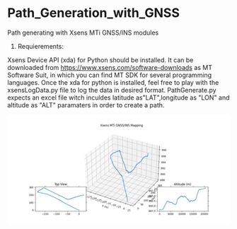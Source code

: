 # Path_Generation_with_GNSS
Path generating with Xsens MTi GNSS/INS modules
1. Requierements:

 Xsens Device API (xda) for Python should be installed. It can be downloaded from https://www.xsens.com/software-downloads as MT Software Suit, in which you can find MT SDK for several programming languages.
 Once the xda for python is installed, feel free to play with the xsensLogData.py file to log the data in desired format.
 PathGenerate.py expects an excel file witch inculdes latitude as"LAT",longitude as "LON" and altitude as "ALT" paramaters in order to create a path.

![alt text](https://github.com/cmavc/Path_Generation_with_GNSS/blob/main/XsensMTi-PathGeneration.png)
